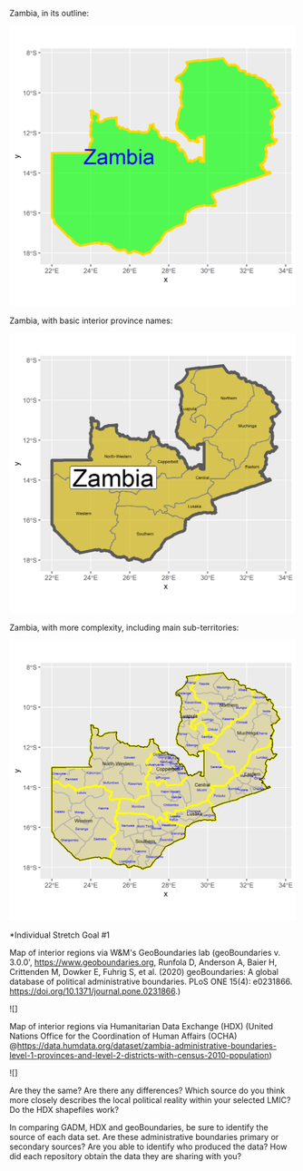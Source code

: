 Zambia, in its outline:

![](Zambia_basic.png)

Zambia, with basic interior province names:

![](Zambia_interior_1.png)

Zambia, with more complexity, including main sub-territories:

![](Zambia_interior_2.png)

*Individual Stretch Goal #1

Map of interior regions via W&M's GeoBoundaries lab (geoBoundaries v. 3.0.0', https://www.geoboundaries.org, Runfola D, Anderson A, Baier H, Crittenden M, Dowker E, Fuhrig S, et al. (2020) geoBoundaries: A global database of political administrative boundaries. PLoS ONE 15(4): e0231866. https://doi.org/10.1371/journal.pone.0231866.)

![]

Map of interior regions via Humanitarian Data Exchange (HDX) (United Nations Office for the Coordination of Human Affairs (OCHA) @https://data.humdata.org/dataset/zambia-administrative-boundaries-level-1-provinces-and-level-2-districts-with-census-2010-population)

![]

Are they the same? Are there any differences? Which source do you think more closely describes the local political reality within your selected LMIC? Do the HDX shapefiles work?

In comparing GADM, HDX and geoBoundaries, be sure to identify the source of each data set. Are these administrative boundaries primary or secondary sources? Are you able to identify who produced the data? How did each repository obtain the data they are sharing with you?

